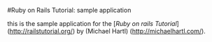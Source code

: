 #Ruby on Rails Tutorial: sample application

this is the sample application for the [*Ruby on rails Tutorial*] (http://railstutorial.org/)
by (Michael Hartl) (http://michaelhartl.com/).